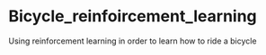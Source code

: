 # Bicycle_reinfoircement_learning
Using reinforcement learning in order to learn how to ride a bicycle
